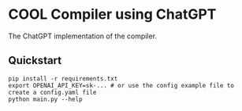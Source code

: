 # COOL Compiler using ChatGPT

The ChatGPT implementation of the compiler.

## Quickstart

```console
pip install -r requirements.txt
export OPENAI_API_KEY=sk-... # or use the config example file to create a config.yaml file
python main.py --help
```
